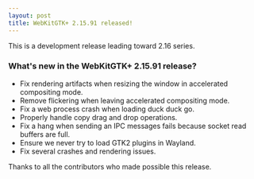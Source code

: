 ```yaml
---
layout: post
title: WebKitGTK+ 2.15.91 released!
---
```


This is a development release leading toward 2.16 series.

### What's new in the WebKitGTK+ 2.15.91 release?

 - Fix rendering artifacts when resizing the window in accelerated compositing mode.
 - Remove flickering when leaving accelerated compositing mode.
 - Fix a web process crash when loading duck duck go.
 - Properly handle copy drag and drop operations.
 - Fix a hang when sending an IPC messages fails because socket read buffers are full.
 - Ensure we never try to load GTK2 plugins in Wayland.
 - Fix several crashes and rendering issues.

Thanks to all the contributors who made possible this release.